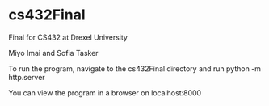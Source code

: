 # cs432Final
Final for CS432 at Drexel University

Miyo Imai and Sofia Tasker

To run the program, navigate to the cs432Final directory and run python -m http.server

You can view the program in a browser on localhost:8000

